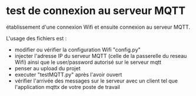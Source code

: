 # test de connexion au serveur MQTT
établissement d'une connexion Wifi et ensuite connexion au serveur MQTT. 

L'usage des fichiers est :
- modifier ou vérifier la configuration Wifi "config.py"
- injecter l'adresse IP du serveur MQTT (celle de la passerelle du reseau Wifi) ainsi que le user/password autorisé sur le serveur mqtt 
- penser au upload du projet
- executer "testMQTT.py" après l'avoir ouvert
- vérifier l'arrivée des messages sur le serveur avec un client tel que l'application mqttx de votre poste de travail